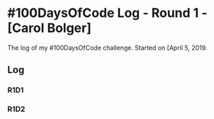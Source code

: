 # #100DaysOfCode Log - Round 1 - [Carol Bolger]

The log of my #100DaysOfCode challenge. Started on [April 5, 2019.

## Log

### R1D1 


### R1D2
